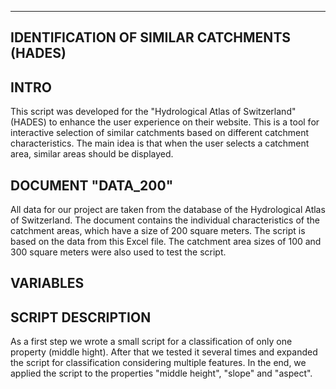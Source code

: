 ------------------------------------------------------------
IDENTIFICATION OF SIMILAR CATCHMENTS (HADES)
------------------------------------------------------------

INTRO
------------------------------------------------------------
This script was developed for the "Hydrological Atlas of Switzerland" (HADES) to enhance the user experience on their website. This is a tool for interactive selection of similar catchments based on different catchment characteristics. The main idea is that when the user selects a catchment area, similar areas should be displayed.

DOCUMENT "DATA_200"
------------------------------------------------------------
All data for our project are taken from the database of the Hydrological Atlas of Switzerland. The document contains the individual characteristics of the catchment areas, which have a size of 200 square meters. The script is based on the data from this Excel file. The catchment area sizes of 100 and 300 square meters were also used to test the script.

VARIABLES
------------------------------------------------------------


SCRIPT DESCRIPTION
------------------------------------------------------------
As a first step we wrote a small script for a classification of only one property (middle hight). After that we tested it several times and expanded the script for classification considering multiple features. In the end, we applied the script to the properties "middle height", "slope" and "aspect".
